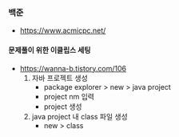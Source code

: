 
### 백준
- https://www.acmicpc.net/


#### 문제풀이 위한 이클립스 세팅
- https://wanna-b.tistory.com/106
	1. 자바 프로젝트 생성
		- package explorer > new > java project
		- project nm 입력
		- project 생성
	2. java project 내 class 파일 생성
		- new > class
	